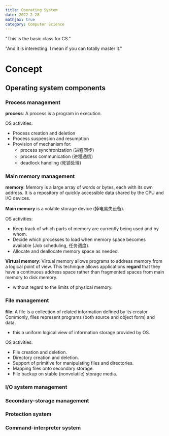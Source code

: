 ```yaml
---
title: Operating System
date: 2022-2-28
mathjax: true
category: Computer Science
---
```


"This is the basic class for CS."

"And it is interesting. I mean if you can totally master it."

<!--more-->

# Concept
## Operating system components
### Process management
**process**: A process is a program in execution.

OS activities:
- Process creation and deletion
- Process suspension and resumption
- Provision of mechanism for:
  - process synchronization (进程同步)
  - process communication (进程通信)
  - deadlock handling (死锁处理)

### Main memory management
**memory**: Memory is a large array of words or bytes, each with its own address. It is a repository of quickly accessible data shared by the CPU and I/O devices.

**Main memory** is a volatile storage device (掉电易失设备).

OS activities:
- Keep track of which parts of memory are currently being used and by whom.
- Decide which processes to load when memory space becomes available (Job scheduling, 任务调度).
- Allocate and deallocate memory space as needed.

**Virtual memory**: Virtual memory allows programs to address memory from a logical point of view. This technique allows applications **regard** that they have a continuous address space rather than fragmented spaces from main memory to disk memory.
- without regard to the limits of physical memory.

### File management
**file**: A file is a collection of related information defined by its creator. Commonly, files represent programs (both source and object form) and data.
- this a uniform logical view of information storage provided by OS.

OS activities:
- File creation and deletion.
- Directory creation and deletion.
- Support of primitive for manipulating files and directories.
- Mapping files onto secondary storage.
- File backup on stable (nonvolatile) storage media.

### I/O system management
### Secondary-storage management
### Protection system
### Command-interpreter system